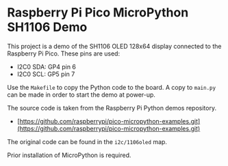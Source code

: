 # Raspberry Pi Pico MicroPython SH1106 Demo

This project is a demo of the SH1106 OLED 128x64 display connected to the Raspberry Pi Pico.
These pins are used:

* I2C0 SDA: GP4 pin 6
* I2C0 SCL: GP5 pin 7

Use the `Makefile` to copy the Python code to the board.
A copy to `main.py` can be made in order to start the demo at power-up.

The source code is taken from the Raspberry Pi Python demos repository.

* [https://github.com/raspberrypi/pico-micropython-examples.git](https://github.com/raspberrypi/pico-micropython-examples.git)

The original code can be found in the `i2c/1106oled` map.

Prior installation of MicroPython is required.


